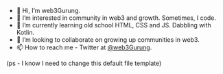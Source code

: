 - 👋 Hi, I’m web3Gurung.
- 👀 I’m interested in community in web3 and growth. Sometimes, I code. 
- 🌱 I’m currently learning old school HTML, CSS and JS. Dabbling with Kotlin.
- 💞️ I’m looking to collaborate on growing up communities in web3.
- 📫 How to reach me - Twitter at [@web3Gurung](https://twitter.com/web3Gurung).

(ps -  I know I need to change this default file template)

<!---
web3Gurung/web3Gurung is a ✨ special ✨ repository because its `README.md` (this file) appears on your GitHub profile.
You can click the Preview link to take a look at your changes.
--->
